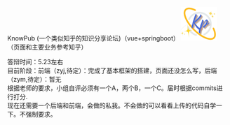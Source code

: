 KnowPub
(一个类似知乎的知识分享论坛)（vue+springboot）
![image](https://github.com/Gringoire-99/know_pub/blob/master/know_pub_%E5%89%8D%E7%AB%AF/src/assets/icon_small.png)  
（页面和主要业务参考知乎）
   
答辩时间：5.23左右  
目前阶段：前端（zyj,待定）：完成了基本框架的搭建，页面还没怎么写，后端（zym,待定）：暂无  
根据老师的要求，小组自评必须有一个A，两个B，一个C。届时根据commits进行打分.  
现在还需要一个后端和前端，会做的私我。不会做的可以看看上传的代码自学一下。不强制要求。  
